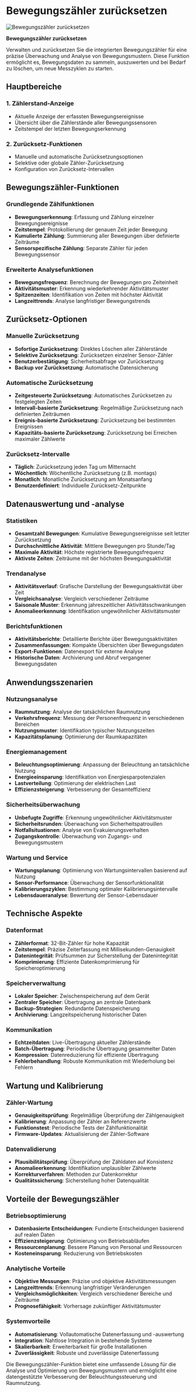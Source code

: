 # Bewegungszähler zurücksetzen

![Bewegungszähler zurücksetzen](bewegungszaehler-zuruecksetzen.png)

**Bewegungszähler zurücksetzen**

Verwalten und zurücksetzen Sie die integrierten Bewegungszähler für eine präzise Überwachung und Analyse von Bewegungsmustern. Diese Funktion ermöglicht es, Bewegungsdaten zu sammeln, auszuwerten und bei Bedarf zu löschen, um neue Messzyklen zu starten.

## Hauptbereiche

### 1. Zählerstand-Anzeige

- Aktuelle Anzeige der erfassten Bewegungsereignisse
- Übersicht über die Zählerstände aller Bewegungssensoren
- Zeitstempel der letzten Bewegungserkennung

### 2. Zurücksetz-Funktionen

- Manuelle und automatische Zurücksetzungsoptionen
- Selektive oder globale Zähler-Zurücksetzung
- Konfiguration von Zurücksetz-Intervallen

## Bewegungszähler-Funktionen

### Grundlegende Zählfunktionen

- **Bewegungserkennung**: Erfassung und Zählung einzelner Bewegungsereignisse
- **Zeitstempel**: Protokollierung der genauen Zeit jeder Bewegung
- **Kumulierte Zählung**: Summierung aller Bewegungen über definierte Zeiträume
- **Sensorspezifische Zählung**: Separate Zähler für jeden Bewegungssensor

### Erweiterte Analysefunktionen

- **Bewegungsfrequenz**: Berechnung der Bewegungen pro Zeiteinheit
- **Aktivitätsmuster**: Erkennung wiederkehrender Aktivitätsmuster
- **Spitzenzeiten**: Identifikation von Zeiten mit höchster Aktivität
- **Langzeittrends**: Analyse langfristiger Bewegungstrends

## Zurücksetz-Optionen

### Manuelle Zurücksetzung

- **Sofortige Zurücksetzung**: Direktes Löschen aller Zählerstände
- **Selektive Zurücksetzung**: Zurücksetzen einzelner Sensor-Zähler
- **Benutzerbestätigung**: Sicherheitsabfrage vor Zurücksetzung
- **Backup vor Zurücksetzung**: Automatische Datensicherung

### Automatische Zurücksetzung

- **Zeitgesteuerte Zurücksetzung**: Automatisches Zurücksetzen zu festgelegten Zeiten
- **Intervall-basierte Zurücksetzung**: Regelmäßige Zurücksetzung nach definierten Zeiträumen
- **Ereignis-basierte Zurücksetzung**: Zurücksetzung bei bestimmten Ereignissen
- **Kapazitäts-basierte Zurücksetzung**: Zurücksetzung bei Erreichen maximaler Zählwerte

### Zurücksetz-Intervalle

- **Täglich**: Zurücksetzung jeden Tag um Mitternacht
- **Wöchentlich**: Wöchentliche Zurücksetzung (z.B. montags)
- **Monatlich**: Monatliche Zurücksetzung am Monatsanfang
- **Benutzerdefiniert**: Individuelle Zurücksetz-Zeitpunkte

## Datenauswertung und -analyse

### Statistiken

- **Gesamtzahl Bewegungen**: Kumulative Bewegungsereignisse seit letzter Zurücksetzung
- **Durchschnittliche Aktivität**: Mittlere Bewegungen pro Stunde/Tag
- **Maximale Aktivität**: Höchste registrierte Bewegungsfrequenz
- **Aktivste Zeiten**: Zeiträume mit der höchsten Bewegungsaktivität

### Trendanalyse

- **Aktivitätsverlauf**: Grafische Darstellung der Bewegungsaktivität über Zeit
- **Vergleichsanalyse**: Vergleich verschiedener Zeiträume
- **Saisonale Muster**: Erkennung jahreszeitlicher Aktivitätsschwankungen
- **Anomalieerkennung**: Identifikation ungewöhnlicher Aktivitätsmuster

### Berichtsfunktionen

- **Aktivitätsberichte**: Detaillierte Berichte über Bewegungsaktivitäten
- **Zusammenfassungen**: Kompakte Übersichten über Bewegungsdaten
- **Export-Funktionen**: Datenexport für externe Analyse
- **Historische Daten**: Archivierung und Abruf vergangener Bewegungsdaten

## Anwendungsszenarien

### Nutzungsanalyse

- **Raumnutzung**: Analyse der tatsächlichen Raumnutzung
- **Verkehrsfrequenz**: Messung der Personenfrequenz in verschiedenen Bereichen
- **Nutzungsmuster**: Identifikation typischer Nutzungszeiten
- **Kapazitätsplanung**: Optimierung der Raumkapazitäten

### Energiemanagement

- **Beleuchtungsoptimierung**: Anpassung der Beleuchtung an tatsächliche Nutzung
- **Energieeinsparung**: Identifikation von Energiesparpotenzialen
- **Lastverteilung**: Optimierung der elektrischen Last
- **Effizienzsteigerung**: Verbesserung der Gesamteffizienz

### Sicherheitsüberwachung

- **Unbefugte Zugriffe**: Erkennung ungewöhnlicher Aktivitätsmuster
- **Sicherheitsrunden**: Überwachung von Sicherheitspatrouillen
- **Notfallsituationen**: Analyse von Evakuierungsverhalten
- **Zugangskontrolle**: Überwachung von Zugangs- und Bewegungsmustern

### Wartung und Service

- **Wartungsplanung**: Optimierung von Wartungsintervallen basierend auf Nutzung
- **Sensor-Performance**: Überwachung der Sensorfunktionalität
- **Kalibrierungszyklen**: Bestimmung optimaler Kalibrierungsintervalle
- **Lebensdaueranalyse**: Bewertung der Sensor-Lebensdauer

## Technische Aspekte

### Datenformat

- **Zählerformat**: 32-Bit-Zähler für hohe Kapazität
- **Zeitstempel**: Präzise Zeiterfassung mit Millisekunden-Genauigkeit
- **Datenintegrität**: Prüfsummen zur Sicherstellung der Datenintegrität
- **Komprimierung**: Effiziente Datenkomprimierung für Speicheroptimierung

### Speicherverwaltung

- **Lokaler Speicher**: Zwischenspeicherung auf dem Gerät
- **Zentraler Speicher**: Übertragung an zentrale Datenbank
- **Backup-Strategien**: Redundante Datenspeicherung
- **Archivierung**: Langzeitspeicherung historischer Daten

### Kommunikation

- **Echtzeitdaten**: Live-Übertragung aktueller Zählerstände
- **Batch-Übertragung**: Periodische Übertragung gesammelter Daten
- **Kompression**: Datenreduzierung für effiziente Übertragung
- **Fehlerbehandlung**: Robuste Kommunikation mit Wiederholung bei Fehlern

## Wartung und Kalibrierung

### Zähler-Wartung

- **Genauigkeitsprüfung**: Regelmäßige Überprüfung der Zählgenauigkeit
- **Kalibrierung**: Anpassung der Zähler an Referenzwerte
- **Funktionstest**: Periodische Tests der Zählfunktionalität
- **Firmware-Updates**: Aktualisierung der Zähler-Software

### Datenvalidierung

- **Plausibilitätsprüfung**: Überprüfung der Zähldaten auf Konsistenz
- **Anomalieerkennung**: Identifikation unplausibler Zählwerte
- **Korrekturverfahren**: Methoden zur Datenkorrektur
- **Qualitätssicherung**: Sicherstellung hoher Datenqualität

## Vorteile der Bewegungszähler

### Betriebsoptimierung

- **Datenbasierte Entscheidungen**: Fundierte Entscheidungen basierend auf realen Daten
- **Effizienzsteigerung**: Optimierung von Betriebsabläufen
- **Ressourcenplanung**: Bessere Planung von Personal und Ressourcen
- **Kosteneinsparung**: Reduzierung von Betriebskosten

### Analytische Vorteile

- **Objektive Messungen**: Präzise und objektive Aktivitätsmessungen
- **Langzeittrends**: Erkennung langfristiger Veränderungen
- **Vergleichsmöglichkeiten**: Vergleich verschiedener Bereiche und Zeiträume
- **Prognosefähigkeit**: Vorhersage zukünftiger Aktivitätsmuster

### Systemvorteile

- **Automatisierung**: Vollautomatische Datenerfassung und -auswertung
- **Integration**: Nahtlose Integration in bestehende Systeme
- **Skalierbarkeit**: Erweiterbarkeit für große Installationen
- **Zuverlässigkeit**: Robuste und zuverlässige Datenerfassung

Die Bewegungszähler-Funktion bietet eine umfassende Lösung für die Analyse und Optimierung von Bewegungsmustern und ermöglicht eine datengestützte Verbesserung der Beleuchtungssteuerung und Raumnutzung.